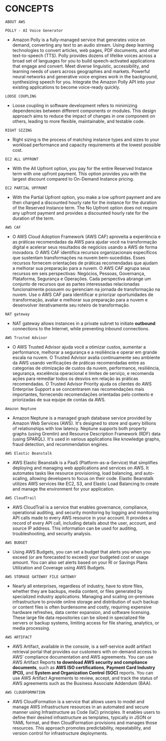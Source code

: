 # CONCEPTS
``ABOUT AWS``

``POLLY - AI Voice Generator``
- Amazon Polly is a fully-managed service that generates voice on demand, converting any text to 
an audio stream. Using deep learning technologies to convert articles, web pages, PDF documents,
and other text-to-speech (TTS). Polly provides dozens of lifelike voices across a broad set of languages 
for you to build speech-activated applications that engage and convert. Meet diverse linguistic, 
accessibility, and learning needs of users across geographies and markets. Powerful neural networks 
and generative voice engines work in the background, synthesizing speech for you. Integrate the
Amazon Polly API into your existing applications to become voice-ready quickly. 

``LOOSE COUPLING``
- Loose coupling in software development refers to minimizing dependencies between different 
components or modules. This design approach aims to reduce the impact of changes in one component
on others, leading to more flexible, maintainable, and testable code.

``RIGHT SIZING``
- Right sizing is the process of matching instance types and sizes to your workload performance
and capacity requirements at the lowest possible cost.

``EC2 ALL UPFRONT``
- With the All Upfront option, you pay for the entire Reserved Instance term with one upfront payment.
This option provides you with the largest discount compared to On-Demand Instance pricing. 

``EC2 PARTIAL UPFRONT``
- With the Partial Upfront option, you make a low upfront payment and are then charged a discounted hourly
rate for the instance for the duration of the Reserved Instance term. The No Upfront option does not
require any upfront payment and provides a discounted hourly rate for the duration of the term.

``AWS CAF``
- O AWS Cloud Adoption Framework (AWS CAF) aproveita a experiência e as práticas recomendadas da AWS para
ajudar você na transformação digital e acelerar seus resultados de negócios usando a AWS de forma inovadora.
O AWS CAF identifica recursos organizacionais específicos que sustentam transformações na nuvem bem-sucedidas.
Esses recursos fornecem orientações de práticas recomendadas que ajudam a melhorar sua preparação para a
nuvem. O AWS CAF agrupa seus recursos em seis perspectivas: Negócios, Pessoas, Governança, Plataforma, 
Segurança e Operações. Cada perspectiva abrange um conjunto de recursos que as partes interessadas
relacionadas funcionalmente possuem ou gerenciam na jornada de transformação na nuvem. 
Use o AWS CAF para identificar e priorizar oportunidades de transformação, avaliar e melhorar sua
preparação para a nuvem e desenvolver iterativamente seu roteiro de transformação.

``NAT gateway``
- NAT gateway allows instances in a private subnet to initiate **outbound** connections to the Internet,
while preventing inbound connections.

``AWS Trusted Advisor``
- O AWS Trusted Advisor ajuda você a otimizar custos, aumentar a performance, melhorar a segurança e a resiliência e
operar em grande escala na nuvem. O Trusted Advisor avalia continuamente seu ambiente da AWS usando verificações de
práticas recomendadas entre as categorias de otimização de custos da nuvem, performance, resiliência, segurança,
excelência operacional e limites de serviço, e recomenda ações para remediar todos os desvios em relação às práticas
recomendadas. O Trusted Advisor Priority ajuda os clientes do AWS Enterprise Support a se concentrarem nas
recomendações mais importantes, fornecendo recomendações orientadas pelo contexto e priorizadas de sua equipe 
de contas da AWS.

``Amazon Neptune``
- Amazon Neptune is a managed graph database service provided by Amazon Web Services (AWS). It's designed to store and 
query billions of relationships with low latency. Neptune supports both property graphs (using Gremlin) and Resource 
Description Framework (RDF) data (using SPARQL). It's used in various applications like knowledge graphs, 
fraud detection, and recommendation engines. 

``AWS Elastic Beanstalk``
- AWS Elastic Beanstalk is a PaaS (Platform-as-a-Service) that simplifies deploying and managing web applications and 
services on AWS. It automates tasks like resource provisioning, load balancing, and auto-scaling, allowing developers 
to focus on their code. Elastic Beanstalk utilizes AWS services like EC2, S3, and Elastic Load Balancing to create and
manage the environment for your application.

``AWS CloudTrail``
- AWS CloudTrail is a service that enables governance, compliance, operational auditing, and security monitoring by
logging and monitoring API calls made to every AWS resource in your account. It provides a record of every API call,
including details about the user, account, and source IP address. This information can be used for auditing, 
troubleshooting, and security analysis.

``AWS BUDGET``
- Using AWS Budgets, you can set a budget that alerts you when you exceed (or are forecasted to exceed) your budgeted
cost or usage amount. You can also set alerts based on your RI or Savings Plans Utilization and Coverage using AWS Budgets.

``AWS STORAGE GATEWAY FILE GATEWAY``
- Nearly all enterprises, regardless of industry, have to store files, whether they are backups, media content, or
files generated by specialized industry applications. Managing and scaling on-premises infrastructure to provide online
storage and distribution of such backup or content files is often burdensome and costly, requiring expensive hardware 
refreshes, data center expansion, and software licensing. These large file data repositories can be siloed in 
specialized file servers or backup systems, limiting access for file sharing, analytics, or media processing.

``AWS ARTIFACT``
- AWS Artifact, available in the console, is a self-service audit artifact retrieval portal that provides our 
customers with on-demand access to AWS’ compliance documentation and AWS agreements.
You can use AWS Artifact Reports **to download AWS security and compliance documents**, such as **AWS ISO certifications**, 
**Payment Card Industry (PCI),** and **System and Organization Control (SOC)** reports.
You can use AWS Artifact Agreements to review, accept, and track the status of AWS agreements such as the Business 
Associate Addendum (BAA).

``AWS CLOUDFORMATION``
- AWS CloudFormation is a service that allows users to model and manage AWS infrastructure resources in an automated and 
secure manner using Infrastructure as Code (IaC) principles. It enables users to define their desired infrastructure 
as templates, typically in JSON or YAML format, and then CloudFormation provisions and manages those resources. 
This approach promotes predictability, repeatability, and version control for infrastructure deployments. 